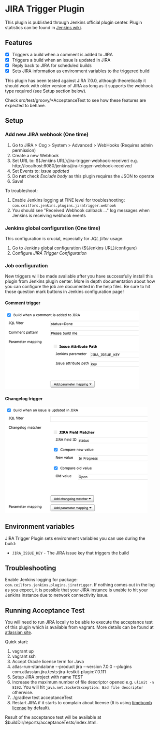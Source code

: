 # JIRA Trigger Plugin

This plugin is published through Jenkins official plugin center. Plugin statistics can be found in [Jenkins wiki](http://wiki.jenkins-ci.org/display/JENKINS/JIRA+Trigger+Plugin).

## Features

- [x] Triggers a build when a comment is added to JIRA
- [x] Triggers a build when an issue is updated in JIRA
- [x] Reply back to JIRA for scheduled builds
- [x] Sets JIRA information as environment variables to the triggered build 

This plugin has been tested against JIRA 7.0.0, although theoretically it should work with older version of JIRA
as long as it supports the webhook type required (see Setup section below). 

Check src/test/groovy/*AcceptanceTest to see how these features are expected to behave.

## Setup

### Add new JIRA webhook (One time) 

1. Go to JIRA > Cog > System > Advanced > WebHooks (Requires admin permission)
2. Create a new Webhook
3. Set URL to: ${Jenkins URL}/jira-trigger-webhook-receiver/ e.g. http://localhost:8080/jenkins/jira-trigger-webhook-receiver/
4. Set Events to: _issue updated_
5. Do **not** check *Exclude body* as this plugin requires the JSON to operate
6. Save!

To troubleshoot:

1. Enable Jenkins logging at FINE level for troubleshooting: `com.ceilfors.jenkins.plugins.jiratrigger.webhook`
2. You should see "Received Webhook callback ..." log messages when Jenkins is receiving webhook events

### Jenkins global configuration (One time)

This configuration is crucial, especially for *JQL filter* usage. 

1. Go to Jenkins global configuration (${Jenkins URL}/configure)
2. Configure *JIRA Trigger Configuration*

### Job configuration

New triggers will be made available after you have successfully install this plugin from Jenkins plugin center.
More in depth documentation about how you can configure the job are documented in the help files. Be sure to hit
those question mark buttons in Jenkins configuration page!

#### Comment trigger
![Comment Trigger Configuration](docs/jira-comment-trigger-configuration_50.png?raw=true "Comment Trigger Configuration")

#### Changelog trigger
![Changelog Trigger Configuration](docs/jira-changelog-trigger-configuration_50.png?raw=true "Changelog Trigger Configuration")

## Environment variables

JIRA Trigger Plugin sets environment variables you can use during the build:

- `JIRA_ISSUE_KEY` - The JIRA issue key that triggers the build 

## Troubleshooting
Enable Jenkins logging for package: `com.ceilfors.jenkins.plugins.jiratrigger`. If nothing comes out in the log as you
expect, it is possible
that your JIRA instance is unable to hit your Jenkins instance due to network connectivity issue. 

## Running Acceptance Test

You will need to run JIRA locally to be able to execute the acceptance test of this plugin which is available from
vagrant. More details can be found
at [atlassian site](https://developer.atlassian.com/static/connect/docs/latest/developing/developing-locally.html).

Quick start:

1. vagrant up
2. vagrant ssh
3. Accept Oracle license term for Java
4. atlas-run-standalone --product jira --version 7.0.0 --plugins com.atlassian.jira.tests:jira-testkit-plugin:7.0.111
5. Setup JIRA project with name TEST
6. Increase the maximum number of file descriptor opened e.g. `ulimit -n 8192`. You will hit `java.net.SocketException: Bad file descriptor` otherwise.
6. ./gradlew test acceptanceTest
7. Restart JIRA if it starts to complain about license (It is using [timebomb license](https://developer.atlassian.com/market/add-on-licensing-for-developers/timebomb-licenses-for-testing) by default). 

Result of the acceptance test will be available at $buildDir/reports/acceptanceTests/index.html.
